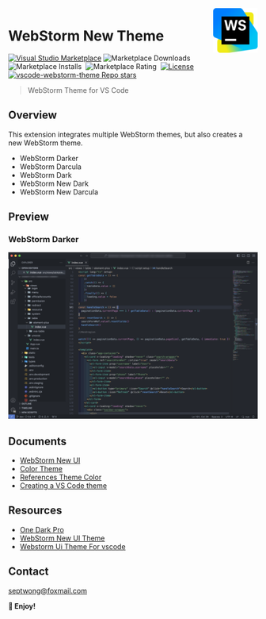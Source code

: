 <img align="right" width="90px" src="https://raw.githubusercontent.com/septwong/vscode-webstorm-theme/main/assets/images/logo.png" alt="vscode-webstorm-theme logo" />

# WebStorm New Theme

[![Visual Studio Marketplace](https://img.shields.io/visual-studio-marketplace/v/septwong.vscode-webstorm-theme?color=brightgreen&label=Visual%20Studio%20Marketplace)](https://marketplace.visualstudio.com/items?itemName=septwong.vscode-webstorm-theme)
![Marketplace Downloads](https://img.shields.io/visual-studio-marketplace/d/septwong.vscode-webstorm-theme)&nbsp;
![Marketplace Installs](https://img.shields.io/visual-studio-marketplace/i/septwong.vscode-webstorm-theme)&nbsp;
![Marketplace Rating](https://img.shields.io/visual-studio-marketplace/r/septwong.vscode-webstorm-theme)&nbsp;
[![License](https://img.shields.io/badge/license-MIT-green.svg?style=flat)](https://raw.githubusercontent.com/septwong/vscode-webstorm-theme/main/LICENSE)&nbsp;
<a href="https://github.com/septwong/vscode-webstorm-theme">
    <img alt="vscode-webstorm-theme Repo stars" src="https://img.shields.io/github/stars/septwong/vscode-webstorm-theme">
</a>

> WebStorm Theme for VS Code

## Overview

This extension integrates multiple WebStorm themes, but also creates a new WebStorm theme.

- WebStorm Darker
- WebStorm Darcula
- WebStorm Dark
- WebStorm New Dark
- WebStorm New Darcula

## Preview

### WebStorm Darker

![WebStorm Darker](https://raw.githubusercontent.com/septwong/vscode-webstorm-theme/main/assets/images/preview_webstorm_darker.png)

## Documents

- [WebStorm New UI](https://www.jetbrains.com/help/webstorm/new-ui.html)
- [Color Theme](https://code.visualstudio.com/api/extension-guides/color-theme)
- [References Theme Color](https://code.visualstudio.com/api/references/theme-color)
- [Creating a VS Code theme](https://css-tricks.com/creating-a-vs-code-theme/)

## Resources

- [One Dark Pro](https://marketplace.visualstudio.com/items?itemName=zhuangtongfa.Material-theme)
- [WebStorm New UI Theme](https://marketplace.visualstudio.com/items?itemName=eenaree.webstorm-new-dark)
- [Webstorm Ui Theme For vscode](https://marketplace.visualstudio.com/items?itemName=hylong.webstorm-theme-vscode)

## Contact

septwong@foxmail.com

**🎉 Enjoy!**
